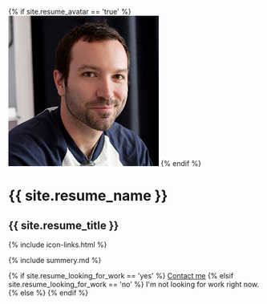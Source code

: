 {% if site.resume_avatar == 'true' %}
<img src="images/avatar.png" alt="my photo" class="avatar" itemprop="image">
{% endif %}

<h1 class="header-name" itemprop="name">{{ site.resume_name }}</h1>

<div class="title-bar">

  <h2 class="header-title" itemprop="jobTitle">{{ site.resume_title }}</h2>

  {% include icon-links.html %}
</div>

<div class="executive-summary" itemprop="description">
  <p>{% include summery.md %}</p>
</div>

{% if site.resume_looking_for_work == 'yes' %}
<a href="mailto:{{ site.resume_contact_email }}" class="contact-button" itemprop="email">Contact me</a>
{% elsif site.resume_looking_for_work == 'no' %}
<a class="contact-button not-looking">I'm not looking for work right now.</a>
{% else %}
{% endif %}
